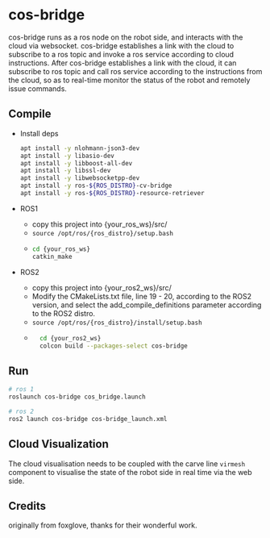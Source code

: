 # cos-bridge

cos-bridge runs as a ros node on the robot side, and interacts with the cloud via websocket. cos-bridge establishes a link with the cloud to subscribe to a ros topic and invoke a ros service according to cloud instructions.
After cos-bridge establishes a link with the cloud, it can subscribe to ros topic and call ros service according to the instructions from the cloud, so as to real-time monitor the status of the robot and remotely issue commands.

## Compile

* Install deps 
    ``` bash
  apt install -y nlohmann-json3-dev
  apt install -y libasio-dev 
  apt install -y libboost-all-dev
  apt install -y libssl-dev 
  apt install -y libwebsocketpp-dev
  apt install -y ros-${ROS_DISTRO}-cv-bridge
  apt install -y ros-${ROS_DISTRO}-resource-retriever
    ```

* ROS1
    *  copy this project into {your_ros_ws}/src/
    *  ` source /opt/ros/{ros_distro}/setup.bash `
    *  ``` bash 
       cd {your_ros_ws} 
       catkin_make
       ```


* ROS2
  *  copy this project into {your_ros2_ws}/src/
  *  Modify the CMakeLists.txt file, line 19 - 20, according to the ROS2 version, and select the add_compile_definitions parameter according to the ROS2 distro.
  *  ` source /opt/ros/{ros_distro}/install/setup.bash `
  *  ``` bash 
       cd {your_ros2_ws} 
       colcon build --packages-select cos-bridge
     ```

## Run
  ``` bash
  # ros 1
  roslaunch cos-bridge cos_bridge.launch
  
  # ros 2
  ros2 launch cos-bridge cos-bridge_launch.xml 
  ```

## Cloud Visualization 
The cloud visualisation needs to be coupled with the carve line `virmesh` component to visualise the state of the robot side in real time via the web side.

## Credits
originally from foxglove, thanks for their wonderful work. 
